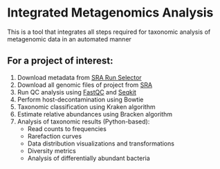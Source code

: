 # Integrated Metagenomics Analysis 

This is a tool that integrates all steps required for taxonomic analysis of metagenomic data in an automated manner 

## For a project of interest:
1. Download metadata from [SRA Run Selector](https://0-www-ncbi-nlm-nih-gov.brum.beds.ac.uk/Traces/study/) 
2. Download all genomic files of project from [SRA](https://www.ncbi.nlm.nih.gov/sra)
3. Run QC analysis using [FastQC](https://github.com/s-andrews/FastQC) and [Seqkit](https://github.com/shenwei356/seqkit/releases) 
4. Perform host-decontamination using Bowtie 
5. Taxonomic classification using Kraken algorithm
6. Estimate relative abundances using Bracken algorithm 
7. Analysis of taxonomic results (Python-based):
    - Read counts to frequencies 
    - Rarefaction curves 
    - Data distribution visualizations and transformations
    - Diversity metrics
    - Analysis of differentially abundant bacteria
